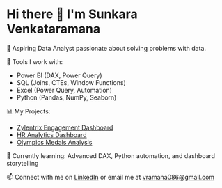 # Hi there 👋 I'm Sunkara Venkataramana

🎯 Aspiring Data Analyst passionate about solving problems with data.

🔧 Tools I work with:
- Power BI (DAX, Power Query)
- SQL (Joins, CTEs, Window Functions)
- Excel (Power Query, Automation)
- Python (Pandas, NumPy, Seaborn)

📊 My Projects:
- [Zylentrix Engagement Dashboard](https://github.com/VENKATARAMANA810/Zylentrix-Engagement-Analysis)
- [HR Analytics Dashboard](https://github.com/VENKATARAMANA810/HR-DATA-ANALYTICS-DASHBOARD)
- [Olympics Medals Analysis](https://github.com/VENKATARAMANA810/2024-OLYMPICS-MEDALS-COUNTRIES-WISE-ANALYSIS)

🌱 Currently learning: Advanced DAX, Python automation, and dashboard storytelling

📫 Connect with me on [LinkedIn](https://linkedin.com/in/svramana1) or email me at vramana086@gmail.com
